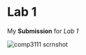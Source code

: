 # Lab 1

My **Submission** for *Lab 1*

![comp3111 scrnshot](https://github.com/Jasper-Yeung/Comp3111LEx/assets/145177116/8d704144-0836-4eab-b954-1ed0b9b7d6d6)

